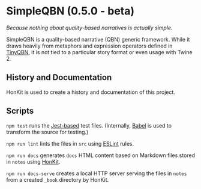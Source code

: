 # SimpleQBN (0.5.0 - beta)

*Because nothing about quality-based narratives is actually simple.*

SimpleQBN is a quality-based narrative (QBN) generic framework. While it draws heavily from metaphors and expression operators defined in [TinyQBN](https://github.com/JoshuaGrams/tiny-qbn), it is not tied to a particular story format or even usage with Twine 2.

## History and Documentation

HonKit is used to create a history and documentation of this project.

## Scripts

`npm test` runs the [Jest-based](https://jestjs.io/en/) test files. (Internally, [Babel](https://babeljs.io/) is used to transform the source for testing.)

`npm run lint` lints the files in `src` using [ESLint](https://eslint.org/) rules.

`npm run docs` generates `docs` HTML content based on Markdown files stored in `notes` using [HonKit](https://github.com/honkit/honkit).

`npm run docs-serve` creates a local HTTP server serving the files in `notes` from a created `_book` directory by HonKit.
